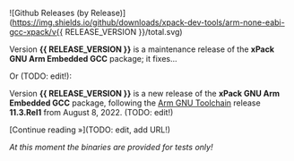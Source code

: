 ![Github Releases (by Release)](https://img.shields.io/github/downloads/xpack-dev-tools/arm-none-eabi-gcc-xpack/v{{ RELEASE_VERSION }}/total.svg)

Version **{{ RELEASE_VERSION }}** is a maintenance release of the **xPack GNU Arm Embedded GCC** package; it fixes...

Or (TODO: edit!):

Version **{{ RELEASE_VERSION }}** is a new release of the **xPack GNU Arm Embedded GCC** package, following the [Arm GNU Toolchain](https://developer.arm.com/tools-and-software/open-source-software/developer-tools/gnu-toolchain/downloads/) release **11.3.Rel1** from August 8, 2022. (TODO: edit!)

[Continue reading »](TODO: edit, add URL!)

_At this moment the binaries are provided for tests only!_
